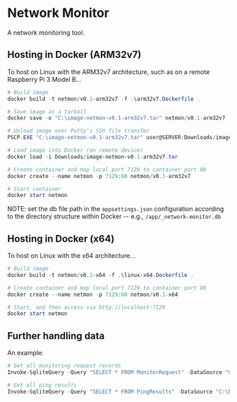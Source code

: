 # Network Monitor

A network monitoring tool.

## Hosting in Docker (ARM32v7)

To host on Linux with the ARM32v7 architecture, such as on a remote Raspberry Pi 3 Model B...

```powershell
# Build image
docker build -t netmon/v0.1-arm32v7 -f .\arm32v7.Dockerfile .

# Save image as a tarball
docker save -o "C:\image-netmon-v0.1-arm32v7.tar" netmon/v0.1-arm32v7

# Upload image over Putty's SSH file transfer
PSCP.EXE "C:\image-netmon-v0.1-arm32v7.tar" user@SERVER:Downloads/image-netmon-v0.1-arm32v7.tar

# Load image into Docker (on remote device)
docker load -i Downloads/image-netmon-v0.1-arm32v7.tar

# Create container and map local port 7129 to container port 80
docker create --name netmon -p 7129:80 netmon/v0.1-arm32v7

# Start container
docker start netmon
```

NOTE: set the db file path in the `appsettings.json` configuration according to the directory structure within Docker -- e.g., `/app/_network-monitor.db`

## Hosting in Docker (x64)

To host on Linux with the x64 architecture...

```powershell
# Build image
docker build -t netmon/v0.1-x64 -f .\linux-x64.Dockerfile .

# Create container and map local port 7129 to container port 80
docker create --name netmon -p 7129:80 netmon/v0.1-x64

# Start, and then access via http://localhost:7129
docker start netmon
```

## Further handling data

An example:
```powershell
# Get all monitoring request records
Invoke-SqliteQuery -Query "SELECT * FROM MonitorRequest" -DataSource "C:\Downloads\_network-monitor.db"

# Get all ping results
Invoke-SqliteQuery -Query "SELECT * FROM PingResults" -DataSource "C:\Downloads\_network-monitor.db"
```